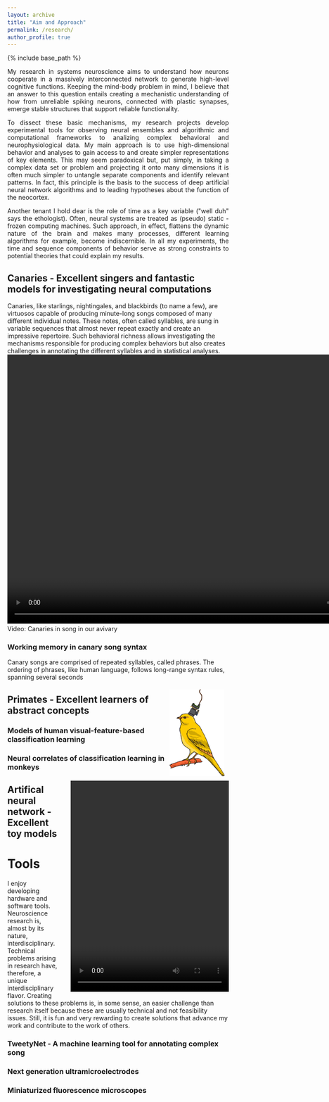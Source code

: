 ```yaml
---
layout: archive
title: "Aim and Approach"
permalink: /research/
author_profile: true
---
```


{% include base_path %}

<div style="text-align: justify">
<p>My research in systems neuroscience aims to understand how neurons cooperate in a massively interconnected network to generate high-level cognitive functions. Keeping the mind-body problem in mind, I believe that an answer to this question entails creating a mechanistic understanding of how from unreliable spiking neurons, connected with plastic synapses, emerge stable structures that support reliable functionality.</p>
  
<p>To dissect these basic mechanisms, my research projects develop experimental tools for observing neural ensembles and algorithmic and computational frameworks to analizing complex behavioral and neurophysiological data. My main approach is to use high-dimensional behavior and analyses to gain access to and create simpler representations of key elements. This may seem paradoxical but, put simply, in taking a complex data set or problem and projecting it onto many dimensions it is often much simpler to untangle separate components and identify relevant patterns. In fact, this principle is the basis to the success of deep artificial neural network algorithms and to leading hypotheses about the function of the neocortex.</p>

<p>Another tenant I hold dear is the role of time as a key variable ("well duh" says the ethologist). Often, neural systems are treated as (pseudo) static - frozen computing machines. Such approach, in effect, flattens the dynamic nature of the brain and makes many processes, different learning algorithms for example, become indiscernible. In all my experiments, the time and sequence components of behavior serve as strong constraints to potential theories that could explain my results.</p> 
</div>

## Canaries - Excellent singers and fantastic models for investigating neural computations
Canaries, like starlings, nightingales, and blackbirds (to name a few), are virtuosos capable of producing minute-long songs composed of many different individual notes. These notes, often called syllables, are sung in variable sequences that almost never repeat exactly and create an impressive repertoire. Such behavioral richness allows investigating the mechanisms responsible for producing complex behaviors but also creates challenges in annotating the different syllables and in statistical analyses.  
<video width="855" height="612" controls> 
  <source src="/files/pics/CanaryAviary1.mp4" type="video/mp4">
Your browser does not support the video tag.</video>
Video: Canaries in song in our avivary
### Working memory in canary song syntax
Canary songs are comprised of repeated syllables, called phrases. The ordering of phrases, like human language, follows long-range syntax rules, spanning several seconds

<img src="/files/pics/Canary_miniscope.png" align="right" width="125px" vspace="5px" hspace="10px" />


<div style="float:right; margin: 5px 0px 5px 25px"><video width="360" height="480" controls> 
  <source src="/files/CanaryVid2.mp4" type="video/mp4">
Your browser does not support the video tag.</video></div>

## Primates - Excellent learners of abstract concepts

### Models of human visual-feature-based classification learning

### Neural correlates of classification learning in monkeys 

## Artifical neural network - Excellent toy models


Tools
=====
I enjoy developing hardware and software tools. Neuroscience research is, almost by its nature, interdisciplinary. Technical problems arising in research have, therefore, a unique interdisciplinary flavor. Creating solutions to these problems is, in some sense, an easier challenge than research itself because these are usually technical and not feasibility issues. Still, it is fun and very rewarding to create solutions that advance my work and contribute to the work of others. 

### TweetyNet - A machine learning tool for annotating complex song

### Next generation ultramicroelectrodes

### Miniaturized fluorescence microscopes
